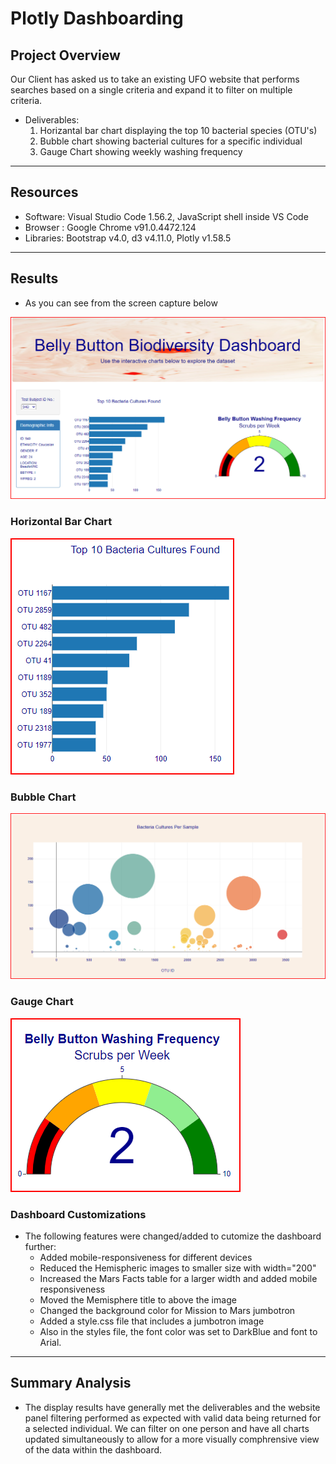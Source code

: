 # Plotly Dashboarding


## Project Overview

Our Client has asked us to take an existing UFO website that performs searches based on a single criteria and expand it to filter on multiple criteria.

- Deliverables:
  1. Horizantal bar chart displaying the top 10 bacterial species (OTU's)
  2. Bubble chart showing bacterial cultures for a specific individual
  3. Gauge Chart showing weekly washing frequency
------------------------------------------------------------------------------------------------------------

## Resources
- Software: Visual Studio Code 1.56.2, JavaScript shell inside VS Code
- Browser : Google Chrome v91.0.4472.124 
- Libraries: Bootstrap v4.0, d3 v4.11.0, Plotly v1.58.5
------------------------------------------------------------------------------------------------------------

## Results

- As you can see from the screen capture below 

![Website](/static/images/dash.png)

### Horizontal Bar Chart

![Website](static/images/hbar.png)

### Bubble Chart

![Website](static/images/bubble.png)

### Gauge Chart

![Website](static/images/gauge.png)

### Dashboard Customizations

- The following features were changed/added to cutomize the dashboard further:
  - Added mobile-responsiveness for different devices
  - Reduced the Hemispheric images to smaller size with width="200"
  - Increased the Mars Facts table for a larger width and added mobile responsiveness
  - Moved the Memisphere title to above the image
  - Changed the background color for Mission to Mars jumbotron
  - Added a style.css file that includes a jumbotron image
  - Also in the styles file, the font color was set to DarkBlue and font to Arial.


------------------------------------------------------------------------------------------------------------

## Summary Analysis

- The display results have generally met the deliverables and the website panel filtering performed as expected with valid data being returned for a selected individual. We can filter on one person and have all charts updated simultaneously to allow for a more visually comphrensive view of the data within the dashboard.